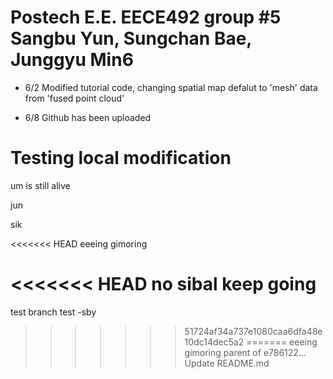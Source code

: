 # Postech E.E. EECE492 group #5 Sangbu Yun, Sungchan Bae, Junggyu Min6

- 6/2	Modified tutorial code, changing spatial map defalut to 'mesh' data from 'fused point cloud'

- 6/8	Github has been uploaded

# Testing local modification

um is still alive

jun

sik

<<<<<<< HEAD
eeeing gimoring

<<<<<<< HEAD
no sibal keep going
=======
test branch test -sby
>>>>>>> 51724af34a737e1080caa6dfa48e10dc14dec5a2
=======
eeeing gimoring
>>>>>>> parent of e786122... Update README.md
